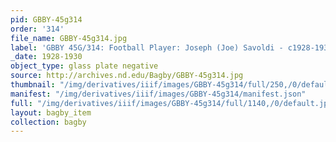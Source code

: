 ```yaml
---
pid: GBBY-45g314
order: '314'
file_name: GBBY-45g314.jpg
label: 'GBBY 45G/314: Football Player: Joseph (Joe) Savoldi - c1928-1930'
_date: 1928-1930
object_type: glass plate negative
source: http://archives.nd.edu/Bagby/GBBY-45g314.jpg
thumbnail: "/img/derivatives/iiif/images/GBBY-45g314/full/250,/0/default.jpg"
manifest: "/img/derivatives/iiif/images/GBBY-45g314/manifest.json"
full: "/img/derivatives/iiif/images/GBBY-45g314/full/1140,/0/default.jpg"
layout: bagby_item
collection: bagby
---
```

